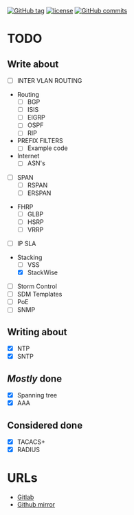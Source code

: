 [![GitHub tag](https://img.shields.io/github/tag/netravnen/CiscoLabNotes.svg)](https://gitlab.com/netravnen/CiscoLabNotes)
[![license](https://img.shields.io/github/license/netravnen/CiscoLabNotes.svg)](https://gitlab.com/netravnen/CiscoLabNotes/blob/master/LICENSE.md)
[![GitHub commits](https://img.shields.io/github/commits-since/netravnen/CiscoLabNotes/v0.3.0.svg)](https://gitlab.com/netravnen/CiscoLabNotes/commits/master)

# TODO

## Write about
- [ ] INTER VLAN ROUTING
- Routing
  - [ ] BGP
  - [ ] ISIS
  - [ ] EIGRP
  - [ ] OSPF
  - [ ] RIP
- PREFIX FILTERS
  - [ ] Example code
- Internet
  - [ ] ASN's
- [ ] SPAN
  - [ ] RSPAN
  - [ ] ERSPAN
- FHRP
  - [ ] GLBP
  - [ ] HSRP
  - [ ] VRRP
- [ ] IP SLA
- Stacking
  - [ ] VSS
  - [X] StackWise
- [ ] Storm Control
- [ ] SDM Templates
- [ ] PoE
- [ ] SNMP

## Writing about
- [X] NTP
- [X] SNTP

## _Mostly_ done
- [X] Spanning tree
- [X] AAA

## Considered done
- [X] TACACS+
- [X] RADIUS

# URLs
- [Gitlab][1]
- [Github mirror][2]

[1]: https://gitlab.com/netravnen/CiscoLabNotes
[2]: https://github.com/netravnen/CiscoLabNotes
